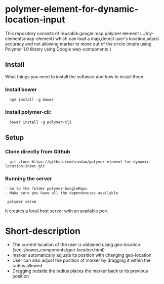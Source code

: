 # polymer-element-for-dynamic-location-input
  This repository consists of reusable google map polymer element (../my-elements/map-element) which can load a map,detect user's location,adjust accuracy and not allowing marker to move out of the circle  (made using Polymer 1.0 library using Google web-components )
## Install

  What things you need to install the software and how to install them

### Install bower
```
  npm install -g bower
```
### Install polymer-cli:
```
  bower install -g polymer-cli
```
## Setup

### Clone directly from Github
```
  git clone https://github.com/sindam/polymer-element-for-dynamic-location-input.git
```
### Running the server
```
- Go to the folder polymer-GoogleMaps
- Make sure you have all the dependencies available
 ```
 ```
  polymer serve
```
 It creates a local host server with an available port

# Short-description
 * The current location of the user is obtained using geo-location (see:./bower_components/geo-location.html)
 * marker automatically adjusts its position with changing geo-location
 * User can also adjust the position of marker by dragging it within the radius allowed
 * Dragging outside the radius places the marker back to its previous position
 
